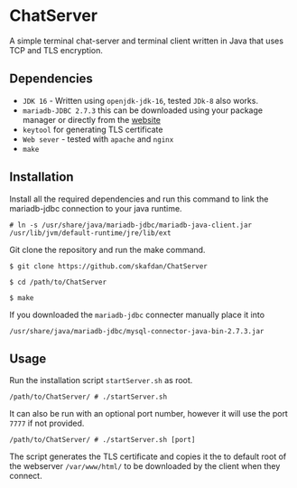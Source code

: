 # ChatServer
A simple terminal chat-server and terminal client written in Java that uses TCP 
and TLS encryption.

## Dependencies 

- `JDK 16` - Written using `openjdk-jdk-16`, tested `JDk-8` also works.
- `mariadb-JDBC 2.7.3` this can be downloaded using your package manager or directly from the [website](https://downloads.mariadb.com/Connectors/java/connector-java-2.7.3/)
- `keytool` for generating TLS certificate
- `Web sever` - tested with `apache` and `nginx`
- `make`

## Installation 

Install all the required dependencies and run this command to link the mariadb-jdbc connection to your java runtime.
```
# ln -s /usr/share/java/mariadb-jdbc/mariadb-java-client.jar /usr/lib/jvm/default-runtime/jre/lib/ext
```

Git clone the repository and run the make command.
```
$ git clone https://github.com/skafdan/ChatServer

$ cd /path/to/ChatServer

$ make
```
If you downloaded the `mariadb-jdbc` connecter manually place it into 
```
/usr/share/java/mariadb-jdbc/mysql-connector-java-bin-2.7.3.jar
```
## Usage
Run the installation script `startServer.sh` as root.
```
/path/to/ChatServer/ # ./startServer.sh
```
It can also be run with an optional port number, however it will use the port `7777`  if not provided.

```
/path/to/ChatServer/ # ./startServer.sh [port]
```

The script generates the TLS certificate and copies it the to default root of the 
webserver `/var/www/html/` to be downloaded by the client when they connect.
